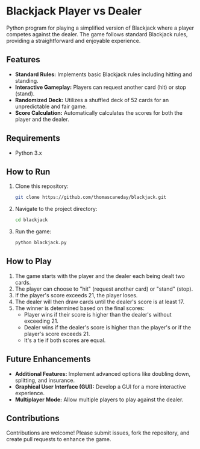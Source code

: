 # Blackjack Player vs Dealer

Python program for playing a simplified version of Blackjack where a player competes against the dealer. The game follows standard Blackjack rules, providing a straightforward and enjoyable experience.

## Features
- **Standard Rules:** Implements basic Blackjack rules including hitting and standing.
- **Interactive Gameplay:** Players can request another card (hit) or stop (stand).
- **Randomized Deck:** Utilizes a shuffled deck of 52 cards for an unpredictable and fair game.
- **Score Calculation:** Automatically calculates the scores for both the player and the dealer.

## Requirements
- Python 3.x

## How to Run
1. Clone this repository:
    ```sh
    git clone https://github.com/thomascaneday/blackjack.git
    ```
2. Navigate to the project directory:
    ```sh
    cd blackjack
    ```
3. Run the game:
    ```sh
    python blackjack.py
    ```

## How to Play
1. The game starts with the player and the dealer each being dealt two cards.
2. The player can choose to "hit" (request another card) or "stand" (stop).
3. If the player's score exceeds 21, the player loses.
4. The dealer will then draw cards until the dealer's score is at least 17.
5. The winner is determined based on the final scores:
    - Player wins if their score is higher than the dealer's without exceeding 21.
    - Dealer wins if the dealer's score is higher than the player's or if the player's score exceeds 21.
    - It's a tie if both scores are equal.

## Future Enhancements
- **Additional Features:** Implement advanced options like doubling down, splitting, and insurance.
- **Graphical User Interface (GUI):** Develop a GUI for a more interactive experience.
- **Multiplayer Mode:** Allow multiple players to play against the dealer.

## Contributions
Contributions are welcome! Please submit issues, fork the repository, and create pull requests to enhance the game.

